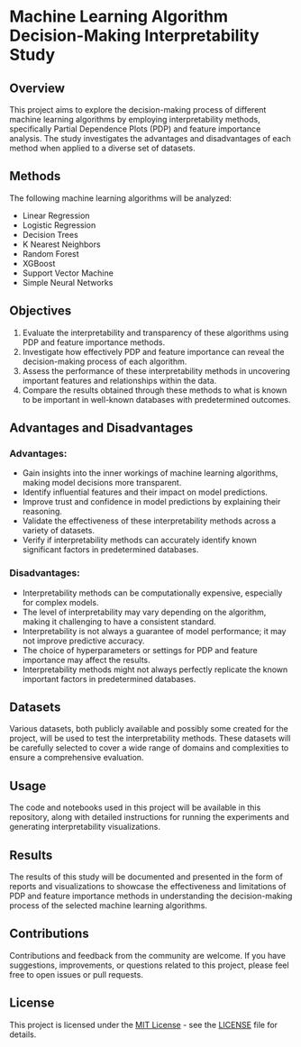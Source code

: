 # Machine Learning Algorithm Decision-Making Interpretability Study

## Overview

This project aims to explore the decision-making process of different machine learning algorithms by employing interpretability methods, specifically Partial Dependence Plots (PDP) and feature importance analysis. The study investigates the advantages and disadvantages of each method when applied to a diverse set of datasets.

## Methods

The following machine learning algorithms will be analyzed:

- Linear Regression
- Logistic Regression
- Decision Trees
- K Nearest Neighbors
- Random Forest
- XGBoost
- Support Vector Machine
- Simple Neural Networks

## Objectives

1. Evaluate the interpretability and transparency of these algorithms using PDP and feature importance methods.
2. Investigate how effectively PDP and feature importance can reveal the decision-making process of each algorithm.
3. Assess the performance of these interpretability methods in uncovering important features and relationships within the data.
4. Compare the results obtained through these methods to what is known to be important in well-known databases with predetermined outcomes.

## Advantages and Disadvantages

### Advantages:

- Gain insights into the inner workings of machine learning algorithms, making model decisions more transparent.
- Identify influential features and their impact on model predictions.
- Improve trust and confidence in model predictions by explaining their reasoning.
- Validate the effectiveness of these interpretability methods across a variety of datasets.
- Verify if interpretability methods can accurately identify known significant factors in predetermined databases.

### Disadvantages:

- Interpretability methods can be computationally expensive, especially for complex models.
- The level of interpretability may vary depending on the algorithm, making it challenging to have a consistent standard.
- Interpretability is not always a guarantee of model performance; it may not improve predictive accuracy.
- The choice of hyperparameters or settings for PDP and feature importance may affect the results.
- Interpretability methods might not always perfectly replicate the known important factors in predetermined databases.

## Datasets

Various datasets, both publicly available and possibly some created for the project, will be used to test the interpretability methods. These datasets will be carefully selected to cover a wide range of domains and complexities to ensure a comprehensive evaluation.

## Usage

The code and notebooks used in this project will be available in this repository, along with detailed instructions for running the experiments and generating interpretability visualizations.

## Results

The results of this study will be documented and presented in the form of reports and visualizations to showcase the effectiveness and limitations of PDP and feature importance methods in understanding the decision-making process of the selected machine learning algorithms.

## Contributions

Contributions and feedback from the community are welcome. If you have suggestions, improvements, or questions related to this project, please feel free to open issues or pull requests.

## License

This project is licensed under the [MIT License](LICENSE) - see the [LICENSE](LICENSE) file for details.
